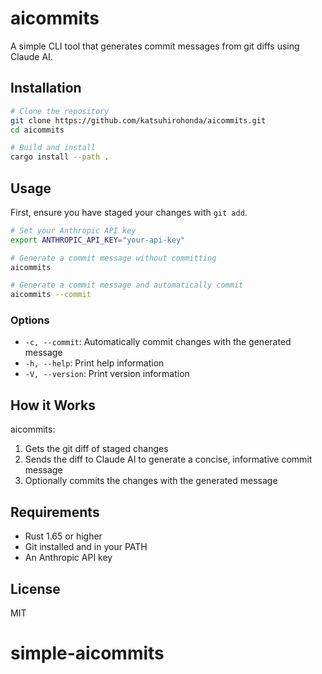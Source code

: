 # aicommits

A simple CLI tool that generates commit messages from git diffs using Claude AI.

## Installation

```bash
# Clone the repository
git clone https://github.com/katsuhirohonda/aicommits.git
cd aicommits

# Build and install
cargo install --path .
```

## Usage

First, ensure you have staged your changes with `git add`.

```bash
# Set your Anthropic API key
export ANTHROPIC_API_KEY="your-api-key"

# Generate a commit message without committing
aicommits

# Generate a commit message and automatically commit
aicommits --commit
```

### Options

- `-c, --commit`: Automatically commit changes with the generated message
- `-h, --help`: Print help information
- `-V, --version`: Print version information

## How it Works

aicommits:

1. Gets the git diff of staged changes
2. Sends the diff to Claude AI to generate a concise, informative commit message
3. Optionally commits the changes with the generated message

## Requirements

- Rust 1.65 or higher
- Git installed and in your PATH
- An Anthropic API key

## License

MIT
# simple-aicommits
